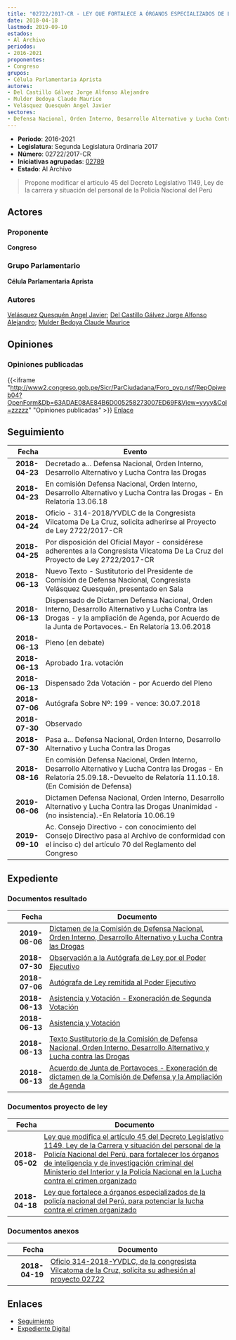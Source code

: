 ```yaml
---
title: "02722/2017-CR - LEY QUE FORTALECE A ÓRGANOS ESPECIALIZADOS DE LA POLICÍA NACIONAL DEL PERÚ, PARA POTENCIAR LA LUCHA CONTRA EL CRIMEN ORGANIZADO"
date: 2018-04-18
lastmod: 2019-09-10
estados:
- Al Archivo
periodos:
- 2016-2021
proponentes:
- Congreso
grupos:
- Célula Parlamentaria Aprista
autores:
- Del Castillo Gálvez Jorge Alfonso Alejandro
- Mulder Bedoya Claude Maurice
- Velásquez Quesquén Angel Javier
sectores:
- Defensa Nacional, Orden Interno, Desarrollo Alternativo y Lucha Contra las Drogas
---
```

- **Periodo**: 2016-2021
- **Legislatura**: Segunda Legislatura Ordinaria 2017
- **Número**: 02722/2017-CR
- **Iniciativas agrupadas**: [02789](../../02700/02789)
- **Estado**: Al Archivo

> Propone modificar el artículo 45 del Decreto Legislativo 1149, Ley de la carrera y situación del personal de la Policía Nacional del Perú


## Actores

### Proponente

**Congreso**

### Grupo Parlamentario

**Célula Parlamentaria Aprista**

### Autores

[Velásquez Quesquén Angel Javier](mailto:mailto:jvelasquezq@congreso.gob.pe); [Del Castillo Gálvez Jorge Alfonso Alejandro](mailto:mailto:jdelcastillo@congreso.gob.pe); [Mulder Bedoya Claude Maurice](mailto:mailto:mmulder@congreso.gob.pe)

## Opiniones

### Opiniones publicadas

{{<iframe "http://www2.congreso.gob.pe/Sicr/ParCiudadana/Foro_pvp.nsf/RepOpiweb04?OpenForm&Db=63ADAE08AE84B6D005258273007ED69F&View=yyyy&Col=zzzzz" "Opiniones publicadas" >}}
[Enlace](http://www2.congreso.gob.pe/Sicr/ParCiudadana/Foro_pvp.nsf/RepOpiweb04?OpenForm&Db=63ADAE08AE84B6D005258273007ED69F&View=yyyy&Col=zzzzz)


## Seguimiento

| Fecha | Evento |
|------:|--------|
| **2018-04-23** | Decretado a... Defensa Nacional, Orden Interno, Desarrollo Alternativo y Lucha Contra las Drogas |
| **2018-04-23** | En comisión Defensa Nacional, Orden Interno, Desarrollo Alternativo y Lucha Contra las Drogas - En Relatoría 13.06.18 |
| **2018-04-24** | Oficio - 314-2018/YVDLC de la Congresista Vilcatoma De La Cruz, solicita adherirse al Proyecto de Ley 2722/2017-CR |
| **2018-04-25** | Por disposición del Oficial Mayor - considérese adherentes a la Congresista Vilcatoma De La Cruz del Proyecto de Ley 2722/2017-CR |
| **2018-06-13** | Nuevo Texto - Sustitutorio del Presidente de Comisión de Defensa Nacional, Congresista Velásquez Quesquén, presentado en Sala |
| **2018-06-13** | Dispensado de Dictamen Defensa Nacional, Orden Interno, Desarrollo Alternativo y Lucha Contra las Drogas - y la ampliación de Agenda, por Acuerdo de la Junta de Portavoces.- En Relatoría 13.06.2018 |
| **2018-06-13** | Pleno (en debate) |
| **2018-06-13** | Aprobado 1ra. votación |
| **2018-06-13** | Dispensado 2da Votación - por Acuerdo del Pleno |
| **2018-07-06** | Autógrafa Sobre Nº: 199 - vence: 30.07.2018 |
| **2018-07-30** | Observado |
| **2018-07-30** | Pasa a... Defensa Nacional, Orden Interno, Desarrollo Alternativo y Lucha Contra las Drogas |
| **2018-08-16** | En comisión Defensa Nacional, Orden Interno, Desarrollo Alternativo y Lucha Contra las Drogas - En Relatoría 25.09.18.-Devuelto de Relatoría 11.10.18. (En Comisión de Defensa) |
| **2019-06-06** | Dictamen Defensa Nacional, Orden Interno, Desarrollo Alternativo y Lucha Contra las Drogas Unanimidad - (no insistencia).-En Relatoría 10.06.19 |
| **2019-09-10** | Ac. Consejo Directivo - con conocimiento del Consejo Directivo pasa al Archivo de conformidad con el inciso c) del artículo 70 del Reglamento del Congreso |

## Expediente

### Documentos resultado

| Fecha | Documento |
|------:|-----------|
| **2019-06-06** | [Dictamen de la Comisión de Defensa Nacional, Orden Interno, Desarrollo Alternativo y Lucha Contra las Drogas](http://www.leyes.congreso.gob.pe/Documentos/2016_2021/Dictamenes/Proyectos_de_Ley/02722DC07MYA20190606.pdf) |
| **2018-07-30** | [Observación a la Autógrafa de Ley por el Poder Ejecutivo](http://www.leyes.congreso.gob.pe/Documentos/2016_2021/Observacion_a_la_Autografa/OBAU0272220180730.pdf) |
| **2018-07-06** | [Autógrafa de Ley remitida al Poder Ejecutivo](http://www.leyes.congreso.gob.pe/Documentos/2016_2021/Autografas/Ley_y_de_Resolucion_Legislativa/AU0272220180706.pdf) |
| **2018-06-13** | [Asistencia y Votación - Exoneración de Segunda Votación](http://www.leyes.congreso.gob.pe/Documentos/2016_2021/Asistencia_y_Votacion/Proyectos_de_Ley/Exoneracion_de_Segunda_Votacion/AVESV0272220180613.pdf) |
| **2018-06-13** | [Asistencia y Votación](http://www.leyes.congreso.gob.pe/Documentos/2016_2021/Asistencia_y_Votacion/Proyectos_de_Ley/AV0272220180613.pdf) |
| **2018-06-13** | [Texto Sustitutorio de la Comisión de Defensa Nacional, Orden Interno, Desarrollo Alternativo y Lucha contra las Drogas](http://www.leyes.congreso.gob.pe/Documentos/2016_2021/Texto_Sustitutorio/Proyectos_de_Ley/TS0272220180613.pdf) |
| **2018-06-13** | [Acuerdo de Junta de Portavoces - Exoneración de dictamen de la Comisión de Defensa y la Ampliación de Agenda](http://www.leyes.congreso.gob.pe/Documentos/2016_2021/Acuerdos/Junta_Portavoces/AJP0272220180613.PDF) |

### Documentos proyecto de ley

| Fecha | Documento |
|------:|-----------|
| **2018-05-02** | [Ley que modifica el artículo 45 del Decreto Legislativo 1149, Ley de la Carrera y situación del personal de la Policía Nacional del Perú, para fortalecer los órganos de inteligencia y de investigación criminal del Ministerio del Interior y la Policía Nacional en la Lucha contra el crimen organizado](http://www.leyes.congreso.gob.pe/Documentos/2016_2021/Proyectos_de_Ley_y_de_Resoluciones_Legislativas/PL0277520180424.pdf) |
| **2018-04-18** | [Ley que fortalece a órganos especializados de la policía nacional del Perú, para potenciar la lucha contra el crimen organizado](http://www.leyes.congreso.gob.pe/Documentos/2016_2021/Proyectos_de_Ley_y_de_Resoluciones_Legislativas/PL0272220180418.pdf) |

### Documentos anexos

| Fecha | Documento |
|------:|-----------|
| **2018-04-19** | [Oficio 314-2018-YVDLC, de la congresista Vilcatoma de la Cruz, solicita su adhesión al proyecto 02722](http://www.leyes.congreso.gob.pe/Documentos/2016_2021/Adhesiones/Proyectos_de_Ley/OFICIO-314-2018-YVDLC.pdf) |

## Enlaces

- [Seguimiento](http://www2.congreso.gob.pe/Sicr/TraDocEstProc/CLProLey2016.nsf/f7fff46988ca05b1052578e100829cc7/34ca0409ef53d9fb0525827300769058?OpenDocument)
- [Expediente Digital](http://www2.congreso.gob.pe/Sicr/TraDocEstProc/Expvirt_2011.nsf/visbusqptramdoc1621/02722?opendocument)

